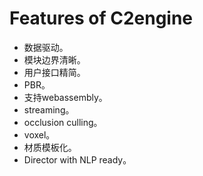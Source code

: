 # Features of C2engine
- 数据驱动。
- 模块边界清晰。
- 用户接口精简。
- PBR。
- 支持webassembly。
- streaming。
- occlusion culling。
- voxel。
- 材质模板化。
- Director with NLP ready。
